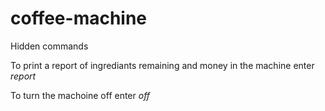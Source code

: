 # coffee-machine
Hidden commands

To print a report of ingrediants remaining and money in the machine enter _report_


To turn the machoine off enter _off_
